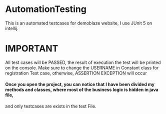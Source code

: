 # AutomationTesting
This is an automated testcases for demoblaze website, I use JUnit 5 on intellij.

# IMPORTANT
All test cases will be PASSED, the result of execution the test will be printed on the console.
Make sure to change the USERNAME in Constant class for registration Test case, otherwise, ASSERTION EXCEPTION will occur

#### Once you open the project, you can notice that I have been divided my methods and classes, where most of the business logic is hidden in java file, 
and only testcases are exists in the test File.



